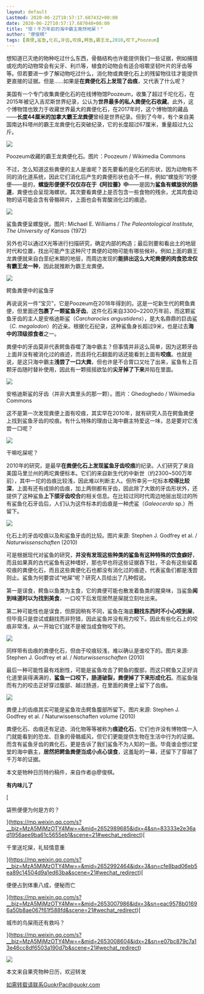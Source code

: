 ```yaml
---
layout: default
Lastmod: 2020-06-22T10:57:17.687432+00:00
date: 2020-06-22T10:57:17.687040+00:00
title: "惊！千万年前的海中霸主竟然吔屎！"
author: "廖俊棋"
tags: [粪便,鲨鱼,化石,牙齿,咬痕,鳄鱼,霸王龙,2010,咬下,Poozeum]
---
```


  

想知道已灭绝的物种吃过什么东西，骨骼结构也许能提供我们一些证据，例如捕猎或吃肉的动物常会有尖牙、利爪等，植食的动物会有适合咀嚼坚韧叶片的牙齿等等。但若要进一步了解动物吃过什么，消化物或粪便化石上的残留物往往才能提供更直接的证据。但是……如果是**在粪便化石上发现了齿痕**，又代表了什么呢？ 

美国有一个专门收集粪便化石的在线博物馆Poozeum，收集了超过千坨化石，在2015年被记入吉尼斯世界纪录，公认为**世界最多的私人粪便化石收藏**。此外，这个博物馆也致力于收藏世界最大的粪便化石，在2017年时，这个博物馆的藏品——**长度44厘米的加拿大霸王龙粪便**曾经是世界纪录。但到了今年，有个来自美国南达科塔州的霸王龙粪便化石突破纪录，它的长度超过67厘米，重量超过九公斤。

![](https://images.weserv.nl/?url=https%3A//mmbiz.qpic.cn/mmbiz_png/XsIwRJdqcduQbXr5NOXl4U8drLL0X5ibicZrmrHub0UAJ4n3ruiaePicDzgnqoGrNET2fqVtAh7nmoXB02SlgudKCQ/640%3Fwx_fmt%3Dpng)

Poozeum收藏的霸王龙粪便化石。图片：Poozeum / Wikimedia Commons

不过，怎么知道这些粪便的主人是谁呢？首先要看的是化石的形状，因为动物有不同的消化道系统，因此它们消化后产生的粪便形状也会不一样，例如“螺旋形”的便便——是的，**螺旋形便便不仅仅存在于《阿拉蕾》中**——是因为**鲨鱼有螺旋状的肠道**，粪便也会呈现海螺状。其次要看粪便上是否包含一些食物的残余，尤其肉食动物的话可能会含有骨骼碎片，上面也会有胃酸消化过的痕迹。

![](https://images.weserv.nl/?url=https%3A//mmbiz.qpic.cn/mmbiz_png/XsIwRJdqcduQbXr5NOXl4U8drLL0X5ibicjOVKqSMbLy5Whp3CsbAaOUM36H0KO9Vn7rrzBlJ88hYCQ4X1sqRoXg/640%3Fwx_fmt%3Dpng)

鲨鱼粪便呈螺旋状。图片: Michael E. Williams / _The Paleontological Institute, The University of Kansas_ (1972)

另外也可以通过X光等进行扫描研究，确定内部的构造；最后则要和看出土的地层时代和位置，找出可能产生这种尺寸粪便的动物可能有哪些候补。例如上面的霸王龙粪便就来自白垩纪末期的地层，而周边发现的**能排出这么大坨粪便的肉食恐龙仅有霸王龙一种**，因此就推断为霸王龙粪便。

![](https://images.weserv.nl/?url=https%3A//mmbiz.qpic.cn/mmbiz_jpg/XsIwRJdqcduQbXr5NOXl4U8drLL0X5ibicicibKke9KkQE7m2ialX3GkczpHjnhiapcpPSUf95v99lURmpo9ibYicetbOg/640%3Fwx_fmt%3Djpeg)

鳄鱼粪便中的鲨鱼牙

再说说另一件“宝贝”，它是Poozeum在2018年得到的。这是一坨新生代的鳄鱼粪便，但里面还**包裹了一颗鲨鱼牙齿**。这件化石来自3300~2200万年前，而这颗鲨鱼牙齿的主人是安格迪斯鲨（_Carcharocles angustidens_），是大名鼎鼎的巨齿鲨（_C. megalodon_）的近亲。根据化石纪录，这种鲨鱼身长超过9米，也是过去**海中的顶级掠食者**之一。

粪便中的牙齿莫非代表鳄鱼吞噬了海中霸主？但事情并非这么简单，因为这颗牙齿上面并没有被消化过的痕迹，而且将化石翻面的话还能看到上面有**咬痕**。也就是说，是这只海中霸主**浅尝了一口大粪**，但也许是不合胃口又吐了出来，鲨鱼有上百颗牙齿随时替补使用，因此有一颗摇摇欲坠的**尖牙掉了下来**并陷在里面。

![](https://images.weserv.nl/?url=https%3A//mmbiz.qpic.cn/mmbiz_jpg/XsIwRJdqcduQbXr5NOXl4U8drLL0X5ibic1AQXricJwWnm9wvVxyaiaibuTpoaqSGVSC4IqDjszkHniaibEnDHHDrIMxg/640%3Fwx_fmt%3Djpeg)

安格迪斯鲨的牙齿（并非大粪里头的那一颗）。图片：Ghedoghedo / Wikimedia Commons

这不是第一次发现粪便上面有咬痕，其实早在2010年，就有研究人员在鳄鱼粪便上找到鲨鱼牙齿的咬痕。有什么特殊的理由让海中霸主特爱这一味，总是要对它浅尝一口呢？

![](https://images.weserv.nl/?url=https%3A//mmbiz.qpic.cn/mmbiz_jpg/XsIwRJdqcduQbXr5NOXl4U8drLL0X5ibicicibKke9KkQE7m2ialX3GkczpHjnhiapcpPSUf95v99lURmpo9ibYicetbOg/640%3Fwx_fmt%3Djpeg)

干嘛吃屎呢？

2010年的研究，是最早**在粪便化石上发现鲨鱼牙齿咬痕**的纪录。人们研究了来自美国马里兰州的两坨粪便标本。它们的来自新生代的中新世（约2300~500万年前），其中一坨的齿痕比较浅，因此难以判断主人。但所幸另一坨标本**咬得比较深**，上面有还有成排的齿痕，加上两侧都有牙齿，因此除了大致的牙齿形状外，还提供了这种鲨鱼**上下颌牙齿咬合**的相关信息。在比较过同时代周边地层出现过的所有鲨鱼化石牙齿后，人们认为这件标本的齿痕是一种虎鲨（_Galeocerdo_ sp.）所留下。

![](https://images.weserv.nl/?url=https%3A//mmbiz.qpic.cn/mmbiz_png/XsIwRJdqcduQbXr5NOXl4U8drLL0X5ibicq9zBNzGhXSR5ffK5CZPq53kRvdVdVNrcEa6P0E4KeF74uT2dB8iaRkw/640%3Fwx_fmt%3Dpng)

化石上的牙齿咬痕以及和鲨鱼牙齿的比较。图片来源: Stephen J. Godfrey et al. / _Naturwissenschaften_ (2010)

可是根据现代对鲨鱼的研究，**并没有发现这些种类的鲨鱼有这种特殊的饮食癖好**，而且如果真的古代鲨鱼有这种嗜好，那也早也将这些证据吞下肚，不会有这些留着咬痕的粪便化石，而且这些粪便化石也都没有消化过的痕迹，代表鲨鱼们都是浅尝则止。鲨鱼为何要尝试“吔屎”呢？研究人员给出了几种假说。

第一是误食，鳄鱼以鱼类为主食，它的粪便可能也散发着鱼类的腥臭味，当鲨鱼**闻到味道时以为找到美食**，一口咬下后发现居然是屎就立刻吐出来。

第二种可能性也是误食，但原因稍有不同，鲨鱼在海底**翻找东西时不小心咬到屎**，但毕竟只是尝试或翻找而非狩猎，因此鲨鱼并没有用力咬下。因此有些化石上的咬痕非常浅，从一开始它们就不是被当成食物咬下的。

![](https://images.weserv.nl/?url=https%3A//mmbiz.qpic.cn/mmbiz_png/XsIwRJdqcduQbXr5NOXl4U8drLL0X5ibic9xjVvgrQVcWtjg897WTcnj7tfwha8LqJYCHibOnR2qzqic5vtrUeOsKw/640%3Fwx_fmt%3Dpng)

同样带有齿痕的粪便化石，但由于咬痕较浅，难以确认是谁咬下的。图片来源: Stephen J. Godfrey et al. / _Naturwissenschaften_ (2010)

最后一种可能性最有戏剧性，可能是鲨鱼攻击了鳄鱼的腹部，而这只鳄鱼又正好消化道里装得满满的，**鲨鱼一口咬下，肠道破裂，粪便掉了下来形成化石**。而鲨鱼强而有力的咬击正好穿过腹部、越过肠道，在里面的粪便上留下了齿痕。

![](https://images.weserv.nl/?url=https%3A//mmbiz.qpic.cn/mmbiz_png/XsIwRJdqcduQbXr5NOXl4U8drLL0X5ibicDPiaK4ZnVFQRK3YwPQwhNWlBStoEWTUibm17W7PJf2l4FIcOMfiadUrEw/640%3Fwx_fmt%3Dpng)

粪便上的齿痕其实可能是鲨鱼攻击鳄鱼腹部所留下。图片来源: Stephen J. Godfrey et al. / Naturwissenschaften volume (2010)

粪便化石、齿痕还有足迹、消化物等等被称为**痕迹化石**，它们也许没有博物馆一入门就能看到的恐龙、巨象的骨骼威风，但它们更能提供生物在生活中行为的证据。而含有鲨鱼牙齿的粪化石，更是告诉了我们鲨鱼不为人知的一面。毕竟谁会想过堂堂的海中霸主，**居然把鳄鱼粪便当成小点心误食**，这羞耻的一幕，还留下了穿越了千万年的证据。

本文是物种日历特约稿件，来自作者@廖俊棋。

**有内味儿了**

[

袋熊便便为何是方的？





](https://mp.weixin.qq.com/s?__biz=MzA5MjMzOTY4Mw==&mid=2652989685&idx=4&sn=83333e2e36ad1956aee9ba61c5655eb1&scene=21#wechat_redirect)[

千里送坨屎，礼轻情意重





](https://mp.weixin.qq.com/s?__biz=MzA5MjMzOTY4Mw==&mid=2652992464&idx=3&sn=cfe8bad06eb5ea89c14504d9a1ed63ba&scene=21#wechat_redirect)[

便便占到体重八成，便秘而亡





](https://mp.weixin.qq.com/s?__biz=MzA5MjMzOTY4Mw==&mid=2653007986&idx=3&sn=eac9578b01696a50b8ae067f61f588fd&scene=21#wechat_redirect)[

城市的鸟屎雨还有救吗？





](https://mp.weixin.qq.com/s?__biz=MzA5MjMzOTY4Mw==&mid=2653008604&idx=2&sn=e07bc879c7a13e46cc8df6503a190d7b&scene=21#wechat_redirect)

![](https://images.weserv.nl/?url=https%3A//mmbiz.qpic.cn/mmbiz_gif/XsIwRJdqcdssSokBIXlbIYLSV7ficQvjZ68jQJV3hjicgtlvsKDFib3lUHzMHHeoVPFuFlQ4iajh8UMCw7A0GhUiciag/640%3Fwx_fmt%3Dgif)

本文来自果壳物种日历，欢迎转发  

如需转载请联系GuokrPac@guokr.com

